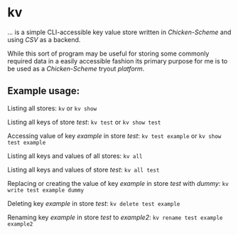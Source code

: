 # kv

... is a simple CLI-accessible key value store written in _Chicken-Scheme_ and using _CSV_ as a backend.

While this sort of program may be useful for storing some commonly required data in a easily accessible fashion its primary purpose for me is to be used as a _Chicken-Scheme_ tryout _platform_.

## Example usage:

Listing all stores: `kv` or `kv show`

Listing all keys of store _test_: `kv test` or `kv show test`

Accessing value of key _example_ in store _test_: `kv test example` or `kv show test example`

Listing all keys and values of all stores: `kv all`

Listing all keys and values of store _test_: `kv all test`

Replacing or creating the value of key _example_ in store _test_ with _dummy_: `kv write test example dummy`

Deleting key _example_ in store _test_: `kv delete test example`

Renaming key _example_ in store _test_ to _example2_: `kv rename test example example2`

